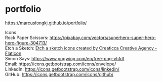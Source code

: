 # portfolio

https://marcusfongkj.github.io/portfolio/

Icons  
Rock Paper Scissors: https://pixabay.com/vectors/superhero-super-hero-hero-figure-304713/  
Etch a Sketch: <a href="https://www.flaticon.com/free-icons/etch-a-sketch" title="Etch a sketch icons">Etch a sketch icons created by Creaticca Creative Agency - Flaticon</a>  
Simon Says: https://www.pngwing.com/en/free-png-vhfdf  
Email: https://icons.getbootstrap.com/icons/envelope/  
LinkedIn: https://icons.getbootstrap.com/icons/linkedin/  
GitHub: https://icons.getbootstrap.com/icons/github/  
